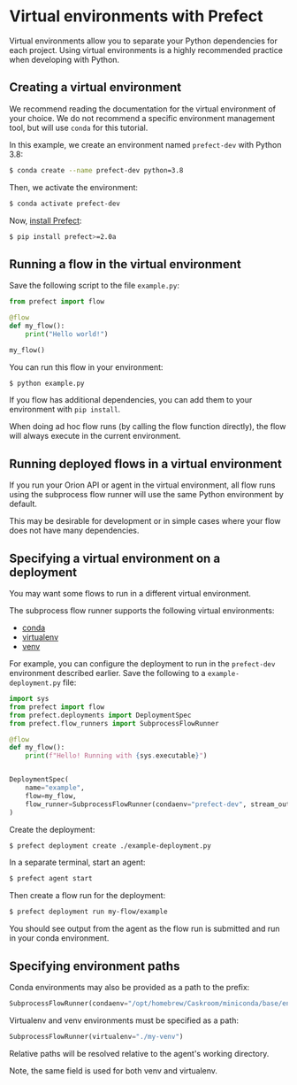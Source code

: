 
# Virtual environments with Prefect

Virtual environments allow you to separate your Python dependencies for each project. Using virtual environments is a highly recommended practice when developing with Python.

## Creating a virtual environment

We recommend reading the documentation for the virtual environment of your choice. We do not recommend a specific environment management tool, but will use `conda` for this tutorial.

In this example, we create an environment named `prefect-dev` with Python 3.8:

```bash
$ conda create --name prefect-dev python=3.8   
```

Then, we activate the environment:

```bash
$ conda activate prefect-dev
```

Now, [install Prefect](/getting-started/installation.md):
```bash
$ pip install prefect>=2.0a
```

## Running a flow in the virtual environment

Save the following script to the file `example.py`:

```python
from prefect import flow

@flow
def my_flow():
    print("Hello world!")

my_flow()
```

You can run this flow in your environment:

```bash
$ python example.py
```

If you flow has additional dependencies, you can add them to your environment with `pip install`.

When doing ad hoc flow runs (by calling the flow function directly), the flow will always execute in the current environment.

## Running deployed flows in a virtual environment

If you run your Orion API or agent in the virtual environment, all flow runs using the subprocess flow runner will use the same Python environment by default.

This may be desirable for development or in simple cases where your flow does not have many dependencies.

## Specifying a virtual environment on a deployment

You may want some flows to run in a different virtual environment.

The subprocess flow runner supports the following virtual environments:

- [conda](https://docs.conda.io/projects/conda/en/latest/user-guide/tasks/manage-environments.html)
- [virtualenv](https://virtualenv.pypa.io/en/latest/)
- [venv](https://docs.python.org/3/library/venv.html)


For example, you can configure the deployment to run in the `prefect-dev` environment described earlier. Save the following to a `example-deployment.py` file:

```python
import sys
from prefect import flow
from prefect.deployments import DeploymentSpec
from prefect.flow_runners import SubprocessFlowRunner

@flow
def my_flow():
    print(f"Hello! Running with {sys.executable}")


DeploymentSpec(
    name="example",
    flow=my_flow,
    flow_runner=SubprocessFlowRunner(condaenv="prefect-dev", stream_output=True)
)
```

Create the deployment:

```bash
$ prefect deployment create ./example-deployment.py
```

In a separate terminal, start an agent:

```bash
$ prefect agent start
```

Then create a flow run for the deployment:

```bash
$ prefect deployment run my-flow/example
```

You should see output from the agent as the flow run is submitted and run in your conda environment.

## Specifying environment paths

Conda environments may also be provided as a path to the prefix:

```python
SubprocessFlowRunner(condaenv="/opt/homebrew/Caskroom/miniconda/base/envs/prefect-dev")
```

Virtualenv and venv environments must be specified as a path:

```python
SubprocessFlowRunner(virtualenv="./my-venv")
```

Relative paths will be resolved relative to the agent's working directory.

Note, the same field is used for both venv and virtualenv.
